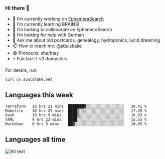 ### Hi there 👋

<!--
**soulshake/soulshake** is a ✨ _special_ ✨ repository because its `README.md` (this file) appears on your GitHub profile.

Here are some ideas to get you started:

- 🔭 I’m currently working on ...
- 🌱 I’m currently learning ...
- 👯 I’m looking to collaborate on ...
- 🤔 I’m looking for help with ...
- 💬 Ask me about ...
- 📫 How to reach me: ...
- 😄 Pronouns: ...
- ⚡ Fun fact: ...
-->


- 🔭 I’m currently working on [EphemeraSearch](https://www.ephemerasearch.com/)
- 🌱 I’m currently learning BRAINS!
- 👯 I’m looking to collaborate on EphemeraSearch
- 🤔 I’m looking for help with German
- 💬 Ask me about old postcards, genealogy, hydroponics, lucid dreaming
- 📫 How to reach me: [@s0ulshake](https://twitter.com/soulshake)
- 😄 Pronouns: she/they
- ⚡ Fun fact: I <3 dumpsters

For details, run:

```
curl cv.soulshake.net
```

## Languages this week

<!--START_SECTION:waka-->
```text
Terraform   18 hrs 21 mins  ███████▓░░░░░░░░░░░░░░░░░   30.41 % 
Makefile    10 hrs 29 mins  ████▒░░░░░░░░░░░░░░░░░░░░   17.39 % 
Bash        10 hrs 9 mins   ████▒░░░░░░░░░░░░░░░░░░░░   16.83 % 
YAML        9 hrs 23 mins   ████░░░░░░░░░░░░░░░░░░░░░   15.55 % 
Markdown    6 hrs 3 mins    ██▓░░░░░░░░░░░░░░░░░░░░░░   10.05 % 
```
<!--END_SECTION:waka-->

## Languages all time
![Alt text](https://wakatime.com/share/@aj/6aa10b67-a5e9-4fb1-acaf-8692f4385172.svg)
